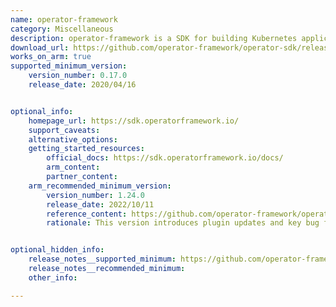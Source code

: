 ```yaml
---
name: operator-framework
category: Miscellaneous
description: operator-framework is a SDK for building Kubernetes applications.
download_url: https://github.com/operator-framework/operator-sdk/releases
works_on_arm: true
supported_minimum_version:
    version_number: 0.17.0
    release_date: 2020/04/16


optional_info:
    homepage_url: https://sdk.operatorframework.io/
    support_caveats:
    alternative_options:
    getting_started_resources:
        official_docs: https://sdk.operatorframework.io/docs/
        arm_content:
        partner_content:
    arm_recommended_minimum_version:
        version_number: 1.24.0
        release_date: 2022/10/11
        reference_content: https://github.com/operator-framework/operator-sdk/releases/tag/v1.24.0
        rationale: This version introduces plugin updates and key bug fixes, adds support for test selectors in scorecard-kuttl, enabling more granular test execution via config-based selectors. Notably, operator-sdk run bundle now correctly handles channel mismatches and prevents upgrade stalling. A critical enhancement for Arm support adds logic to convert aarch64 to arm64 in Ansible and Helm operator Makefiles, improving binary download compatibility on Arm-based systems.


optional_hidden_info:
    release_notes__supported_minimum: https://github.com/operator-framework/operator-sdk/releases/tag/v0.17.0
    release_notes__recommended_minimum:
    other_info:

---
```

